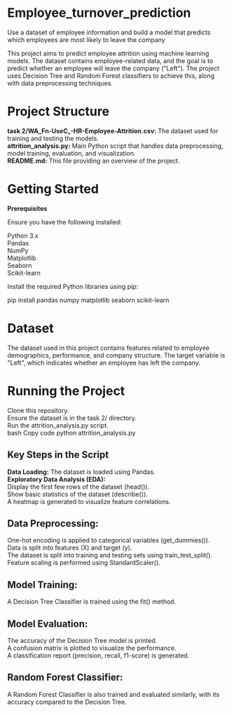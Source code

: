 # Employee_turnover_prediction
Use a dataset of employee information and build a model that predicts which employees are most likely to leave the company<br>


This project aims to predict employee attrition using machine learning models. The dataset contains employee-related data, and the goal is to predict whether an employee will leave the company ("Left"). The project uses Decision Tree and Random Forest classifiers to achieve this, along with data preprocessing techniques.

# Project Structure

**task 2/WA_Fn-UseC_-HR-Employee-Attrition.csv:** The dataset used for training and testing the models.<br />
**attrition_analysis.py:** Main Python script that handles data preprocessing, model training, evaluation, and visualization.<br />
**README.md:** This file providing an overview of the project.<br />

# Getting Started 
**Prerequisites**

Ensure you have the following installed:<br>

Python 3.x<br />
Pandas<br />
NumPy<br />
Matplotlib<br />
Seaborn<br />
Scikit-learn<br />

Install the required Python libraries using pip:<br>

pip install pandas numpy matplotlib seaborn scikit-learn<br>

# Dataset
The dataset used in this project contains features related to employee demographics, performance, and company structure. The target variable is "Left", which indicates whether an employee has left the company.

# Running the Project

Clone this repository.<br>
Ensure the dataset is in the task 2/ directory.<br>
Run the attrition_analysis.py script.<br>
bash
Copy code
python attrition_analysis.py
## Key Steps in the Script
**Data Loading:** The dataset is loaded using Pandas.<br>
**Exploratory Data Analysis (EDA):**<br>
Display the first few rows of the dataset (head()).<br>
Show basic statistics of the dataset (describe()).<br>
A heatmap is generated to visualize feature correlations.<br>
## Data Preprocessing:
One-hot encoding is applied to categorical variables (get_dummies()).<br>
Data is split into features (X) and target (y).<br>
The dataset is split into training and testing sets using train_test_split().<br>
Feature scaling is performed using StandardScaler().<br>
## Model Training:
A Decision Tree Classifier is trained using the fit() method.
## Model Evaluation:
The accuracy of the Decision Tree model is printed.<br>
A confusion matrix is plotted to visualize the performance.<br>
A classification report (precision, recall, f1-score) is generated.<br>
## Random Forest Classifier:
A Random Forest Classifier is also trained and evaluated similarly, with its accuracy compared to the Decision Tree.



